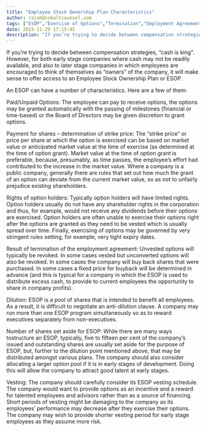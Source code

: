 ```yaml
---
title: "Employee Stock Ownership Plan Characteristics"
author: rajah@cobaltcounsel.com
tags: ["ESOP","Exercise of Options","Termination","Employment Agreement","Rights of Option Holders","Human Resources","Rajah"]
date: 2015-11-29 17:15:02
description: "If you’re trying to decide between compensation strategies, “cash is king”.  However, for both early stage companies where cash may not be readily available, and also to later stage companies in which..."
---
```


If you’re trying to decide between compensation strategies, “cash is king”.  However, for both early stage companies where cash may not be readily available, and also to later stage companies in which employees are encouraged to think of themselves as “owners” of the company, it will make sense to offer access to an Employee Stock Ownership Plan or ESOP.

An ESOP can have a number of characteristics.  Here are a few of them:

Paid/Unpaid Options:  The employee can pay to receive options, the options may be granted automatically with the passing of milestones (financial or time-based) or the Board of Directors may be given discretion to grant options.

Payment for shares – determination of strike price:  The “strike price” or price per share at which the option is exercised can be based on market value or anticipated market value at the time of exercise (as determined at the time of option grant).  Market value at the time of option grant is preferable, because, presumably, as time passes, the employee’s effort had contributed to the increase in the market value.  Where a company is a public company, generally there are rules that set out how much the grant of an option can deviate from the current market value, so as not to unfairly prejudice existing shareholders.

Rights of option holders:  Typically option holders will have limited rights.  Option holders usually do not have any shareholder rights in the corporation and thus, for example, would not receive any dividends before their options are exercised. Option holders are often unable to exercise their options right after the options are granted as they need to be vested which is usually spread over time. Finally, exercising of options may be governed by very stringent rules setting, for example, very tight expiry dates.

Result of termination of the employment agreement:  Unvested options will typically be revoked.  In some cases vested but unconverted options will also be revoked.  In some cases the company will buy back shares that were purchased.  In some cases a fixed price for buyback will be determined in advance (and this is typical for a company in which the ESOP is used to distribute excess cash, to provide to current employees the opportunity to share in company profits).

Dilution:  ESOP is a pool of shares that is intended to benefit all employees. As a result, it is difficult to negotiate an anti-dilution clause.  A company may run more than one ESOP program simultaneously so as to reward executives separately from non-executives.

Number of shares set aside for ESOP:  While there are many ways tostructure an ESOP, typically, five to fifteen per cent of the company’s issued and outstanding shares are usually set aside for the purpose of ESOP, but, further to the dilution point mentioned above, that may be distributed amongst various plans. The company should also consider allocating a larger option pool if it is in early stages of development. Doing this will allow the company to attract good talent at early stages.

Vesting: The company should carefully consider its ESOP vesting schedule. The company would want to provide options as an incentive and a reward for talented employees and advisors rather than as a source of financing. Short periods of vesting might be damaging to the company as its employees’ performance may decrease after they exercise their options. The company may wish to provide shorter vesting period for early stage employees as they assume more risk.